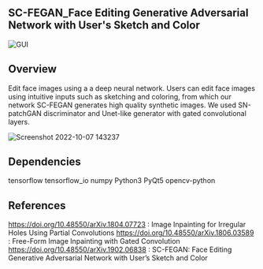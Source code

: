 ## SC-FEGAN_Face Editing Generative Adversarial Network with User's Sketch and Color
![GUI](https://user-images.githubusercontent.com/112108580/194565225-8a8ed270-0baa-468d-8d72-d3bc48404f8a.gif)

## Overview
Edit face images using a a deep neural network. Users can edit face images using intuitive inputs such as sketching and coloring, from which our network SC-FEGAN generates high quality synthetic images. We used SN-patchGAN discriminator and Unet-like generator with gated convolutional layers.

![Screenshot 2022-10-07 143237](https://user-images.githubusercontent.com/112108580/194565759-d37afb86-642a-444f-8301-b4cb756376d5.png)

## Dependencies
tensorflow 
tensorflow_io
numpy
Python3
PyQt5
opencv-python


## References 

https://doi.org/10.48550/arXiv.1804.07723 : Image Inpainting for Irregular Holes Using Partial Convolutions
https://doi.org/10.48550/arXiv.1806.03589 : Free-Form Image Inpainting with Gated Convolution                                                   https://doi.org/10.48550/arXiv.1902.06838 : SC-FEGAN: Face Editing Generative Adversarial Network with User’s Sketch and Color

